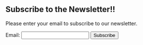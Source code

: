 
## Subscribe to the Newsletter!!

Please enter your email to subscribe to our newsletter.

<form id="subscription-form">
    <label for="email">Email:</label>
    <input type="email" id="email" name="email" required>
    <input type="button" value="Subscribe" onclick="subscribeEmail()">
</form>

<div id="message"></div>

<script>
function subscribeEmail() {
    var emailInput = document.getElementById('email');
    var email = emailInput.value;
    var data = {
        email: email
    };

    fetch('https://hruz50c69c.execute-api.eu-west-3.amazonaws.com/default/addEmail', {
        method: 'POST',
        headers: {
            'Content-Type': 'application/json',
        },
        body: JSON.stringify(data)
    })
    .then(response => {
        if (response.ok) {
            return response.json();
        } else {
            throw new Error('Failed to subscribe');
        }
    })
    .then(data => {
        document.getElementById('message').innerText = 'Email successfully added to the newsletter!!';
        emailInput.value = ''; // Clear the email input box
    })
    .catch((error) => {
        document.getElementById('message').innerText = 'Subscription failed';
    });
}
</script>
